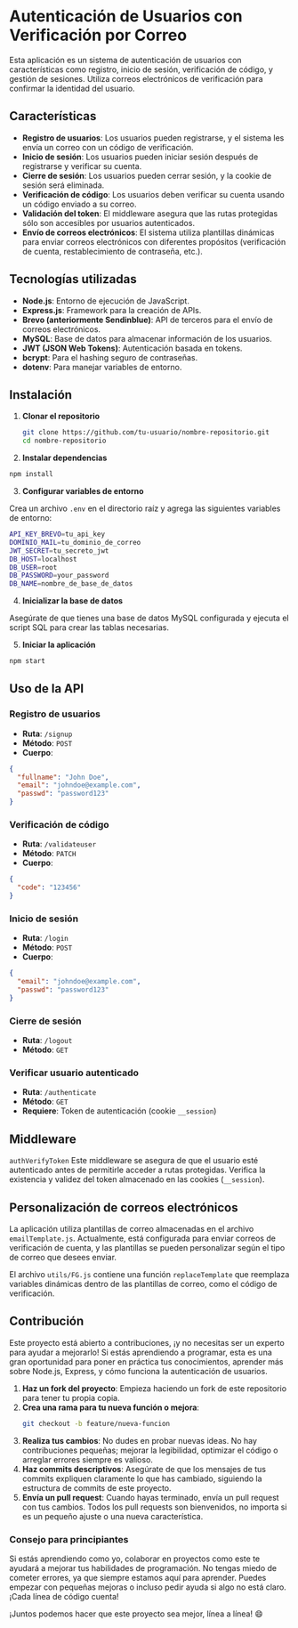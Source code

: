 # Autenticación de Usuarios con Verificación por Correo

Esta aplicación es un sistema de autenticación de usuarios con características como registro, inicio de sesión, verificación de código, y gestión de sesiones. Utiliza correos electrónicos de verificación para confirmar la identidad del usuario.

## Características

- **Registro de usuarios**: Los usuarios pueden registrarse, y el sistema les envía un correo con un código de verificación.
- **Inicio de sesión**: Los usuarios pueden iniciar sesión después de registrarse y verificar su cuenta.
- **Cierre de sesión**: Los usuarios pueden cerrar sesión, y la cookie de sesión será eliminada.
- **Verificación de código**: Los usuarios deben verificar su cuenta usando un código enviado a su correo.
- **Validación del token**: El middleware asegura que las rutas protegidas sólo son accesibles por usuarios autenticados.
- **Envío de correos electrónicos**: El sistema utiliza plantillas dinámicas para enviar correos electrónicos con diferentes propósitos (verificación de cuenta, restablecimiento de contraseña, etc.).

## Tecnologías utilizadas

- **Node.js**: Entorno de ejecución de JavaScript.
- **Express.js**: Framework para la creación de APIs.
- **Brevo (anteriormente Sendinblue)**: API de terceros para el envío de correos electrónicos.
- **MySQL**: Base de datos para almacenar información de los usuarios.
- **JWT (JSON Web Tokens)**: Autenticación basada en tokens.
- **bcrypt**: Para el hashing seguro de contraseñas.
- **dotenv**: Para manejar variables de entorno.

## Instalación

1. **Clonar el repositorio**

   ```bash
   git clone https://github.com/tu-usuario/nombre-repositorio.git
   cd nombre-repositorio
   ```

2. **Instalar dependencias**

```bash
npm install
```

3. **Configurar variables de entorno**

Crea un archivo `.env` en el directorio raíz y agrega las siguientes variables de entorno:

```bash
API_KEY_BREVO=tu_api_key
DOMINIO_MAIL=tu_dominio_de_correo
JWT_SECRET=tu_secreto_jwt
DB_HOST=localhost
DB_USER=root
DB_PASSWORD=your_password
DB_NAME=nombre_de_base_de_datos
```

4. **Inicializar la base de datos**

Asegúrate de que tienes una base de datos MySQL configurada y ejecuta el script SQL para crear las tablas necesarias.

5. **Iniciar la aplicación**

```bash
npm start
```

## Uso de la API

### Registro de usuarios

- **Ruta**: `/signup`
- **Método**: `POST`
- **Cuerpo**:

```json
{
  "fullname": "John Doe",
  "email": "johndoe@example.com",
  "passwd": "password123"
}
```

### Verificación de código

- **Ruta**: `/validateuser`
- **Método**: `PATCH`
- **Cuerpo**:

```json
{
  "code": "123456"
}
```

### Inicio de sesión

- **Ruta**: `/login`
- **Método**: `POST`
- **Cuerpo**:

```json
{
  "email": "johndoe@example.com",
  "passwd": "password123"
}
```

### Cierre de sesión

- **Ruta**: `/logout`
- **Método**: `GET`

### Verificar usuario autenticado

- **Ruta**: `/authenticate`
- **Método**: `GET`
- **Requiere**: Token de autenticación (cookie `__session`)

## Middleware

`authVerifyToken`
Este middleware se asegura de que el usuario esté autenticado antes de permitirle acceder a rutas protegidas. Verifica la existencia y validez del token almacenado en las cookies (`__session`).

## Personalización de correos electrónicos

La aplicación utiliza plantillas de correo almacenadas en el archivo `emailTemplate.js`. Actualmente, está configurada para enviar correos de verificación de cuenta, y las plantillas se pueden personalizar según el tipo de correo que desees enviar.

El archivo `utils/FG.js` contiene una función `replaceTemplate` que reemplaza variables dinámicas dentro de las plantillas de correo, como el código de verificación.

## Contribución

Este proyecto está abierto a contribuciones, ¡y no necesitas ser un experto para ayudar a mejorarlo! Si estás aprendiendo a programar, esta es una gran oportunidad para poner en práctica tus conocimientos, aprender más sobre Node.js, Express, y cómo funciona la autenticación de usuarios.

1. **Haz un fork del proyecto**: Empieza haciendo un fork de este repositorio para tener tu propia copia.
2. **Crea una rama para tu nueva función o mejora**:
   ```bash
   git checkout -b feature/nueva-funcion
   ```
3. **Realiza tus cambios**: No dudes en probar nuevas ideas. No hay contribuciones pequeñas; mejorar la legibilidad, optimizar el código o arreglar errores siempre es valioso.
4. **Haz commits descriptivos**: Asegúrate de que los mensajes de tus commits expliquen claramente lo que has cambiado, siguiendo la estructura de commits de este proyecto.
5. **Envía un pull request**: Cuando hayas terminado, envía un pull request con tus cambios. Todos los pull requests son bienvenidos, no importa si es un pequeño ajuste o una nueva característica.

### Consejo para principiantes

Si estás aprendiendo como yo, colaborar en proyectos como este te ayudará a mejorar tus habilidades de programación. No tengas miedo de cometer errores, ya que siempre estamos aquí para aprender. Puedes empezar con pequeñas mejoras o incluso pedir ayuda si algo no está claro. ¡Cada línea de código cuenta!

¡Juntos podemos hacer que este proyecto sea mejor, línea a línea! 😄
